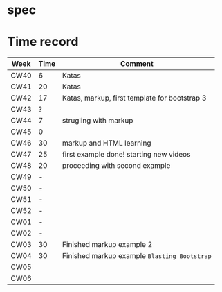 # spec

# Time record
Week | Time | Comment
--- | --- | ---
CW40 | 6 | Katas
CW41 | 20 | Katas
CW42 | 17 | Katas, markup, first template for bootstrap 3
CW43 | ? | 
CW44 | 7 | strugling with markup 
CW45 | 0 | 
CW46 | 30 | markup and HTML learning 
CW47 | 25 | first example done! starting new videos 
CW48 | 20 | proceeding with second example
CW49 | - | 
CW50 | - | 
CW51 | - | 
CW52 | - | 
CW01 | - | 
CW02 | - |
CW03 | 30 | Finished markup example 2
CW04 | 30  | Finished markup example `Blasting Bootstrap`
CW05 |  |
CW06 |  |
